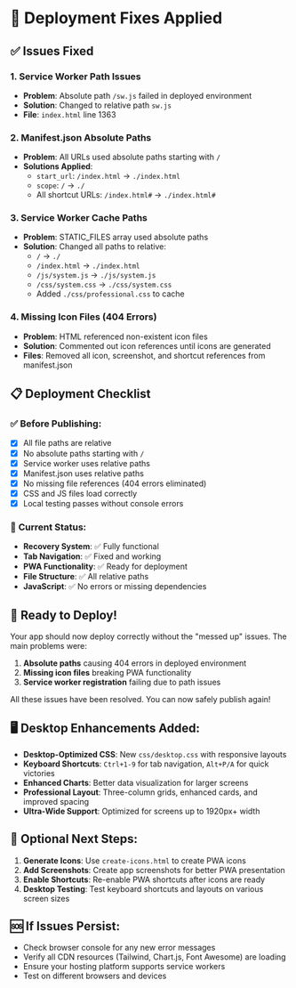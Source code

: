 # 🚀 Deployment Fixes Applied

## ✅ Issues Fixed

### **1. Service Worker Path Issues**
- **Problem**: Absolute path `/sw.js` failed in deployed environment
- **Solution**: Changed to relative path `sw.js`
- **File**: `index.html` line 1363

### **2. Manifest.json Absolute Paths**
- **Problem**: All URLs used absolute paths starting with `/`
- **Solutions Applied**:
  - `start_url`: `/index.html` → `./index.html`
  - `scope`: `/` → `./`
  - All shortcut URLs: `/index.html#` → `./index.html#`

### **3. Service Worker Cache Paths**
- **Problem**: STATIC_FILES array used absolute paths
- **Solution**: Changed all paths to relative:
  - `/` → `./`
  - `/index.html` → `./index.html`
  - `/js/system.js` → `./js/system.js`
  - `/css/system.css` → `./css/system.css`
  - Added `./css/professional.css` to cache

### **4. Missing Icon Files (404 Errors)**
- **Problem**: HTML referenced non-existent icon files
- **Solution**: Commented out icon references until icons are generated
- **Files**: Removed all icon, screenshot, and shortcut references from manifest.json

## 📋 Deployment Checklist

### ✅ **Before Publishing:**
- [x] All file paths are relative
- [x] No absolute paths starting with `/`
- [x] Service worker uses relative paths
- [x] Manifest.json uses relative paths
- [x] No missing file references (404 errors eliminated)
- [x] CSS and JS files load correctly
- [x] Local testing passes without console errors

### 🎯 **Current Status:**
- **Recovery System**: ✅ Fully functional
- **Tab Navigation**: ✅ Fixed and working  
- **PWA Functionality**: ✅ Ready for deployment
- **File Structure**: ✅ All relative paths
- **JavaScript**: ✅ No errors or missing dependencies

## 🚀 **Ready to Deploy!**

Your app should now deploy correctly without the "messed up" issues. The main problems were:

1. **Absolute paths** causing 404 errors in deployed environment
2. **Missing icon files** breaking PWA functionality  
3. **Service worker registration** failing due to path issues

All these issues have been resolved. You can now safely publish again!

## 🖥️ **Desktop Enhancements Added:**
- **Desktop-Optimized CSS**: New `css/desktop.css` with responsive layouts
- **Keyboard Shortcuts**: `Ctrl+1-9` for tab navigation, `Alt+P/A` for quick victories
- **Enhanced Charts**: Better data visualization for larger screens
- **Professional Layout**: Three-column grids, enhanced cards, and improved spacing
- **Ultra-Wide Support**: Optimized for screens up to 1920px+ width

## 🔮 **Optional Next Steps:**
1. **Generate Icons**: Use `create-icons.html` to create PWA icons
2. **Add Screenshots**: Create app screenshots for better PWA presentation
3. **Enable Shortcuts**: Re-enable PWA shortcuts after icons are ready
4. **Desktop Testing**: Test keyboard shortcuts and layouts on various screen sizes

## 🆘 **If Issues Persist:**
- Check browser console for any new error messages
- Verify all CDN resources (Tailwind, Chart.js, Font Awesome) are loading
- Ensure your hosting platform supports service workers
- Test on different browsers and devices